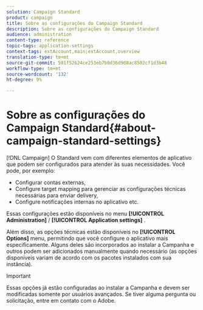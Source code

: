 ```yaml
---
solution: Campaign Standard
product: campaign
title: Sobre as configurações do Campaign Standard
description: Sobre as configurações do Campaign Standard
audience: administration
content-type: reference
topic-tags: application-settings
context-tags: extAccount,main;extAccount,overview
translation-type: tm+mt
source-git-commit: 501f52624ce253eb7b0d36d908ac8502cf1d3b48
workflow-type: tm+mt
source-wordcount: '132'
ht-degree: 9%

---
```



# Sobre as configurações do Campaign Standard{#about-campaign-standard-settings}

[!DNL Campaign] O Standard vem com diferentes elementos de aplicativo que podem ser configurados para atender às suas necessidades. Você pode, por exemplo:

* Configurar contas externas,
* Configure target mapping para gerenciar as configurações técnicas necessárias para enviar delivery,
* Configure notificações internas no aplicativo etc.

Essas configurações estão disponíveis no menu **[!UICONTROL Administration]** / **[!UICONTROL Application settings]** .

Além disso, as opções técnicas estão disponíveis no **[!UICONTROL Options]** menu, permitindo que você configure o aplicativo mais especificamente. Alguns deles são incorporados ao instalar a Campanha e outros podem ser adicionados manualmente quando necessário (as opções disponíveis variam de acordo com os pacotes instalados com sua instância).

>[!IMPORTANT]
>
>Essas opções já estão configuradas ao instalar a Campanha e devem ser modificadas somente por usuários avançados. Se tiver alguma pergunta ou solicitação, entre em contato com o Adobe.
